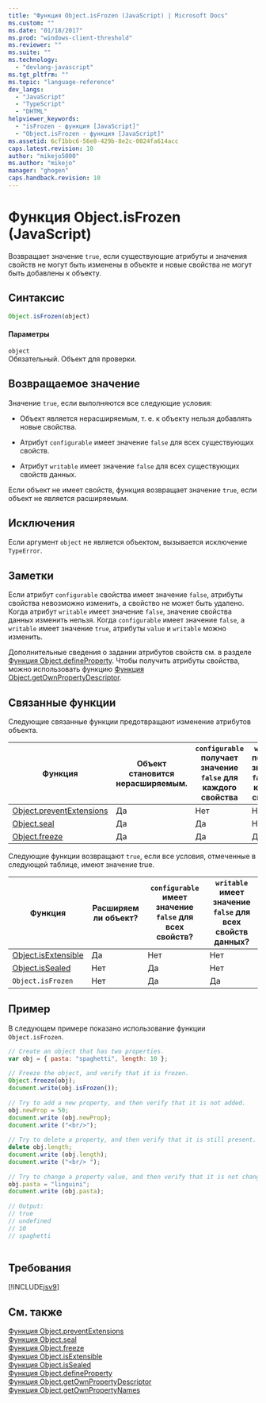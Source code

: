 ```yaml
---
title: "Функция Object.isFrozen (JavaScript) | Microsoft Docs"
ms.custom: ""
ms.date: "01/18/2017"
ms.prod: "windows-client-threshold"
ms.reviewer: ""
ms.suite: ""
ms.technology: 
  - "devlang-javascript"
ms.tgt_pltfrm: ""
ms.topic: "language-reference"
dev_langs: 
  - "JavaScript"
  - "TypeScript"
  - "DHTML"
helpviewer_keywords: 
  - "isFrozen - функция [JavaScript]"
  - "Object.isFrozen - функция [JavaScript]"
ms.assetid: 6cf1bbc6-56e8-429b-8e2c-0024fa614acc
caps.latest.revision: 10
author: "mikejo5000"
ms.author: "mikejo"
manager: "ghogen"
caps.handback.revision: 10
---
```

# Функция Object.isFrozen (JavaScript)
Возвращает значение `true`, если существующие атрибуты и значения свойств не могут быть изменены в объекте и новые свойства не могут быть добавлены к объекту.  
  
## Синтаксис  
  
```javascript  
Object.isFrozen(object)  
```  
  
#### Параметры  
 `object`  
 Обязательный.  Объект для проверки.  
  
## Возвращаемое значение  
 Значение `true`, если выполняются все следующие условия:  
  
-   Объект является нерасширяемым, т. е. к объекту нельзя добавлять новые свойства.  
  
-   Атрибут `configurable` имеет значение `false` для всех существующих свойств.  
  
-   Атрибут `writable` имеет значение `false` для всех существующих свойств данных.  
  
 Если объект не имеет свойств, функция возвращает значение `true`, если объект не является расширяемым.  
  
## Исключения  
 Если аргумент `object` не является объектом, вызывается исключение `TypeError`.  
  
## Заметки  
 Если атрибут `configurable` свойства имеет значение `false`, атрибуты свойства невозможно изменить, а свойство не может быть удалено.  Когда атрибут `writable` имеет значение `false`, значение свойства данных изменить нельзя.  Когда `configurable` имеет значение `false`, а `writable` имеет значение `true`, атрибуты `value` и `writable` можно изменить.  
  
 Дополнительные сведения о задании атрибутов свойств см. в разделе [Функция Object.defineProperty](../../javascript/reference/object-defineproperty-function-javascript.md).  Чтобы получить атрибуты свойства, можно использовать функцию [Функция Object.getOwnPropertyDescriptor](../../javascript/reference/object-getownpropertydescriptor-function-javascript.md).  
  
## Связанные функции  
 Следующие связанные функции предотвращают изменение атрибутов объекта.  
  
|Функция|Объект становится нерасширяемым.|`configurable` получает значение `false` для каждого свойства|`writable` получает значение `false` для каждого свойства|  
|-------------|--------------------------------------|-------------------------------------------------------------------|---------------------------------------------------------------|  
|[Object.preventExtensions](../../javascript/reference/object-preventextensions-function-javascript.md)|Да|Нет|Нет|  
|[Object.seal](../../javascript/reference/object-seal-function-javascript.md)|Да|Да|Нет|  
|[Object.freeze](../../javascript/reference/object-freeze-function-javascript.md)|Да|Да|Да|  
  
 Следующие функции возвращают `true`, если все условия, отмеченные в следующей таблице, имеют значение true.  
  
|Функция|Расширяем ли объект?|`configurable` имеет значение `false` для всех свойств?|`writable` имеет значение `false` для всех свойств данных?|  
|-------------|--------------------------|-------------------------------------------------------------|----------------------------------------------------------------|  
|[Object.isExtensible](../../javascript/reference/object-isextensible-function-javascript.md)|Да|Нет|Нет|  
|[Object.isSealed](../../javascript/reference/object-issealed-function-javascript.md)|Нет|Да|Нет|  
|`Object.isFrozen`|Нет|Да|Да|  
  
## Пример  
 В следующем примере показано использование функции `Object.isFrozen`.  
  
```javascript  
// Create an object that has two properties.  
var obj = { pasta: "spaghetti", length: 10 };  
  
// Freeze the object, and verify that it is frozen.  
Object.freeze(obj);  
document.write(obj.isFrozen());  
  
// Try to add a new property, and then verify that it is not added.   
obj.newProp = 50;  
document.write (obj.newProp);  
document.write ("<br/>");  
  
// Try to delete a property, and then verify that it is still present.  
delete obj.length;  
document.write (obj.length);  
document.write ("<br/> ");  
  
// Try to change a property value, and then verify that it is not changed.  
obj.pasta = "linguini";  
document.write (obj.pasta);  
  
// Output:  
// true  
// undefined  
// 10  
// spaghetti  
  
```  
  
## Требования  
 [!INCLUDE[jsv9](../../javascript/includes/jsv9-md.md)]  
  
## См. также  
 [Функция Object.preventExtensions](../../javascript/reference/object-preventextensions-function-javascript.md)   
 [Функция Object.seal](../../javascript/reference/object-seal-function-javascript.md)   
 [Функция Object.freeze](../../javascript/reference/object-freeze-function-javascript.md)   
 [Функция Object.isExtensible](../../javascript/reference/object-isextensible-function-javascript.md)   
 [Функция Object.isSealed](../../javascript/reference/object-issealed-function-javascript.md)   
 [Функция Object.defineProperty](../../javascript/reference/object-defineproperty-function-javascript.md)   
 [Функция Object.getOwnPropertyDescriptor](../../javascript/reference/object-getownpropertydescriptor-function-javascript.md)   
 [Функция Object.getOwnPropertyNames](../../javascript/reference/object-getownpropertynames-function-javascript.md)